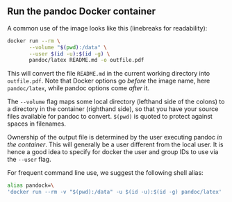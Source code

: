 Run the pandoc Docker container
------------------------------------------------------------------

A common use of the image looks like this (linebreaks for
readability):

``` sh
docker run --rm \
       --volume "$(pwd):/data" \
       --user $(id -u):$(id -g) \
       pandoc/latex README.md -o outfile.pdf
```

This will convert the file `README.md` in the current working
directory into `outfile.pdf`. Note that Docker options go *before*
the image name, here `pandoc/latex`, while pandoc options come
*after* it.

The `--volume` flag maps some local directory (lefthand side of
the colons) to a directory in the container (righthand side), so
that you have your source files available for pandoc to convert.
`$(pwd)` is quoted to protect against spaces in filenames.

Ownership of the output file is determined by the user executing
pandoc *in the container*. This will generally be a user different
from the local user. It is hence a good idea to specify for docker
the user and group IDs to use via the `--user` flag.

For frequent command line use, we suggest the following shell
alias:

``` sh
alias pandock=\
'docker run --rm -v "$(pwd):/data" -u $(id -u):$(id -g) pandoc/latex'
```
